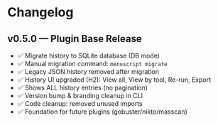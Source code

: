 # Changelog

## v0.5.0 — Plugin Base Release
- ✅ Migrate history to SQLite database (DB mode)
- ✅ Manual migration command: `menuscript migrate`
- ✅ Legacy JSON history removed after migration
- ✅ History UI upgraded (H2): View all, View by tool, Re-run, Export
- ✅ Shows ALL history entries (no pagination)
- ✅ Version bump & branding cleanup in CLI
- ✅ Code cleanup: removed unused imports
- ✅ Foundation for future plugins (gobuster/nikto/masscan)
